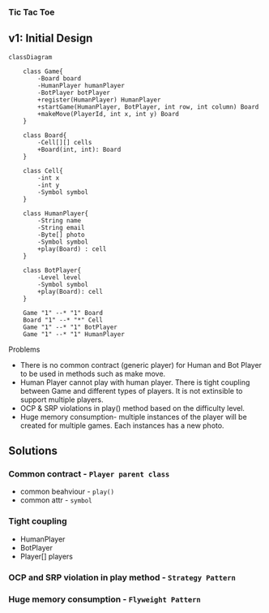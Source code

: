 ### Tic Tac Toe

## v1: Initial Design

```mermaid
classDiagram

    class Game{
        -Board board
        -HumanPlayer humanPlayer
        -BotPlayer botPlayer
        +register(HumanPlayer) HumanPlayer
        +startGame(HumanPlayer, BotPlayer, int row, int column) Board
        +makeMove(PlayerId, int x, int y) Board
    }

    class Board{
        -Cell[][] cells
        +Board(int, int): Board
    }

    class Cell{
        -int x
        -int y
        -Symbol symbol
    }

    class HumanPlayer{
        -String name
        -String email
        -Byte[] photo
        -Symbol symbol
        +play(Board) : cell
    }

    class BotPlayer{
        -Level level
        -Symbol symbol
        +play(Board): cell
    }

    Game "1" --* "1" Board
    Board "1" --* "*" Cell
    Game "1" --* "1" BotPlayer
    Game "1" --* "1" HumanPlayer

```
Problems
* There is no common contract (generic player) for Human and Bot Player to be used in methods such as make move.
* Human Player cannot play with human player. There is tight coupling between Game and different types of players. It is not extinsible to support multiple players.
* OCP & SRP violations in play() method based on the difficulty level.
* Huge memory consumption- multiple instances of the player will be created for multiple games. Each instances has a new photo.

## Solutions

### Common contract - `Player parent class`
- common beahviour - `play()`
- common attr - `symbol`

### Tight coupling
- HumanPlayer
- BotPlayer
- Player[] players

### OCP and SRP violation in play method - `Strategy Pattern`

### Huge memory consumption - `Flyweight Pattern`






